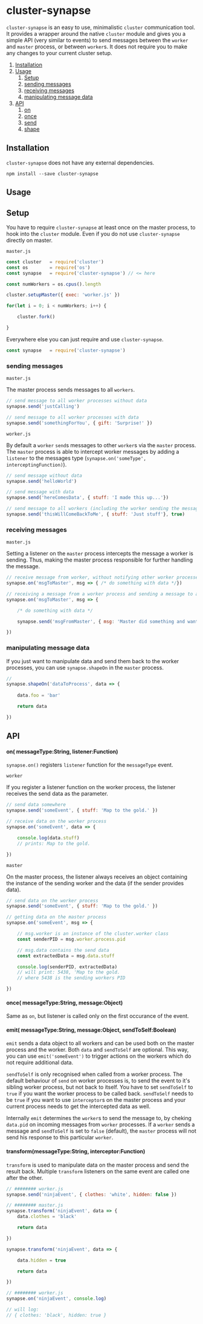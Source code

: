 # cluster-synapse

`cluster-synapse` is an easy to use, minimalistic `cluster` communication tool. It provides a wrapper around the native `cluster` module and gives you a simple API (very similar to events) to send messages between the `worker` and `master` process, or between `worker`s.
It does not require you to make any changes to your current cluster setup.

1. [Installation](#installation)
2. [Usage](#usage)
	1. [Setup](#setup)
	2. [sending messages](#sending-messages)
	3. [receiving messages](#receiving-messages)
	4. [manipulating message data](#manipulating-message-data)
3. [API](#api)
	1. [on](#on-messagetypestring-callbackfunction)
	2. [once](#once-messagetypestring-messageobject)
	3. [send](#send-messagetypestring-messageobject-sendtoselfboolean)
	4. [shape](#shapemessagetypestring-interceptorfunction)

## Installation
`cluster-synapse` does not have any external dependencies.

```shell
npm install --save cluster-synapse
```



## Usage

## Setup
You have to require `cluster-synapse` at least once on the master process, to hook into the `cluster` module. Even if you do not use `cluster-synapse` directly on master.

`master.js`

```javascript
const cluster 	= require('cluster')
const os 		= require('os')
const synapse 	= require('cluster-synapse') // <= here

const numWorkers = os.cpus().length

cluster.setupMaster({ exec: 'worker.js' })

for(let i = 0; i < numWorkers; i++) {

	cluster.fork()

}
```

Everywhere else you can just require and use `cluster-synapse`.

```javascript
const synapse 	= require('cluster-synapse')
```

### sending messages
`master.js`

The master process sends messages to all `workers`.

```javascript
// send message to all worker processes without data
synapse.send('justCalling')

// send message to all worker processes with data
synapse.send('somethingForYou', { gift: 'Surprise!' })
```


`worker.js`

By default a `worker` `send`s messages to other `worker`s via the `master` process. The `master` process is able to intercept worker messages by adding a `listener` to the messages type (`synapse.on('someType', interceptingFunction)`).

```javascript
// send message without data
synapse.send('helloWorld')

// send message with data
synapse.send('hereComesData', { stuff: 'I made this up...'})

// send message to all workers (including the worker sending the message)
synapse.send('thisWillComeBackToMe', { stuff: 'Just stuff'}, true)
```

### receiving messages
`master.js`

Setting a listener on the `master` process intercepts the message a worker is sending. Thus, making the master process responsible for further handling the message.

```javascript
// receive message from worker, without notifying other worker processes (single worker to master communication)
synapse.on('msgToMaster', msg => { /* do something with data */})

// receiving a message from a worker process and sending a message to all workers
synapse.on('msgToMaster', msg => {

	/* do something with data */

	synapse.send('msgFromMaster', { msg: 'Master did something and wants to tell you...'})

})
```

### manipulating message data
If you just want to manipulate data and send them back to the worker processes, you can use `synapse.shapeOn` in the `master` process.

```javascript
// 
synapse.shapeOn('dataToProcess', data => {
	
	data.foo = 'bar'

	return data

})
```



## API

#### on( messageType:String, listener:Function)
`synapse.on()` registers `listener` function for the `messageType` event.

`worker`

If you register a listener function on the worker process, the listener receives the send data as the parameter.

```javascript
// send data somewhere
synapse.send('someEvent', { stuff: 'Map to the gold.' })

// receive data on the worker process
synapse.on('someEvent', data => {

	console.log(data.stuff)
	// prints: Map to the gold.

})
```

`master`

On the master process, the listener always receives an object containing the instance of the sending worker and the data (if the sender provides data).

```javascript
// send data on the worker process
synapse.send('someEvent', { stuff: 'Map to the gold.' })

// getting data on the master process
synapse.on('someEvent', msg => {

	// msg.worker is an instance of the cluster.worker class
	const senderPID = msg.worker.process.pid

	// msg.data contains the send data
	const extractedData = msg.data.stuff

	console.log(senderPID, extractedData)
	// will print: 5438, 'Map to the gold.
	// where 5438 is the sending workers PID

})
````

#### once( messageType:String, message:Object)
Same as `on`, but listener is called only on the first occurance of the event.

#### emit( messageType:String, message:Object, sendToSelf:Boolean)
`emit` sends a data object to all workers and can be used both on the master process and the worker. Both `data` and `sendToSelf` are optional. This way, you can use `emit('someEvent')` to trigger actions on the workers which do not require additional data.

`sendToSelf` is only recognised when called from a worker process. The default behaviour of `send` on worker processes is, to send the event to it's sibling worker process, but not back to itself. You have to set `sendToSelf` to `true` if you want the worker process to be called back. `sendToSelf` needs to be `true` if you want to use `interceptor`s on the master process and your current process needs to get the intercepted data as well.

Internally `emit` determines the `worker`s to send the message to, by cheking `data.pid` on incoming messages from `worker` processes. If a `worker` sends a message and `sendToSelf` is set to `false` (default), the `master` process will not send his response to this particular `worker`.

#### transform(messageType:String, interceptor:Function)
`transform` is used to manipulate data on the master process and send the result back. Multiple `transform` listeners on the same event are called one after the other.

```javascript
// ######## worker.js
synapse.send('ninjaEvent', { clothes: 'white', hidden: false })

// ######## master.js
synapse.transform('ninjaEvent', data => {
	data.clothes = 'black'

	return data

})

synapse.transform('ninjaEvent', data => {

	data.hidden = true

	return data

})

// ######## worker.js
synapse.on('ninjaEvent', console.log)

// will log:
// { clothes: 'black', hidden: true }

```